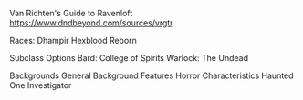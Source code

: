 Van Richten's Guide to Ravenloft
https://www.dndbeyond.com/sources/vrgtr

Races:
Dhampir
Hexblood
Reborn

Subclass Options
Bard: College of Spirits
Warlock: The Undead

Backgrounds
General Background Features
Horror Characteristics
Haunted One
Investigator
